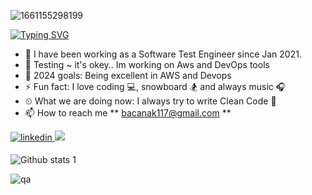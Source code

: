 ![1661155298199](https://github.com/MustafaBacanak/MustafaBacanak/assets/117370164/7c1699ac-1634-4851-8491-614bd84dada5)


[![Typing SVG](https://readme-typing-svg.herokuapp.com?color=%23732DA4&lines=Software+Automation+Engineer+%7C+Turkey;I'm+Mustafa+Bacanak;I+am+sharing+my+projects+in+here;I+usually+using+Java+for+projects)](https://git.io/typing-svg)


- 🔭 I have been working as a Software Test Engineer since Jan 2021.                                                                            
- 🌱 Testing ~ it's okey.. Im working on Aws and DevOps tools
- 💪 2024 goals: Being excellent in AWS and Devops
- ⚡ Fun fact: I love coding 💻, snowboard 🏂 and always music 🎧
- ⏲ What we are doing now: I always try to write Clean Code 🚀
- 📫 How to reach me ** bacanak117@gmail.com ** 
<a href="https://www.linkedin.com/in/mustafa-bacanak-4515a924b/" target="_blank">
<img src=https://img.shields.io/badge/LinkedIn-0077B5?style=for-the-badge&logo=linkedin&logoColor=white alt=linkedin style="margin-bottom: 5px;" />
</a> 
<a target="_blank"href="https://medium.com/@bacanak117"><img src="https://img.shields.io/badge/Medium-12100E?style=for-the-badge&logo=medium&logoColor=white" /></a>&nbsp;&nbsp;&nbsp;


![Github stats 1](https://github-readme-stats.vercel.app/api?username=MustafaBacanak&show_icons=true&theme=gradient)





![qa](https://user-images.githubusercontent.com/117370164/206934660-5fd6df66-6130-4467-aeb2-a9ee8cb82ad7.gif)





 









